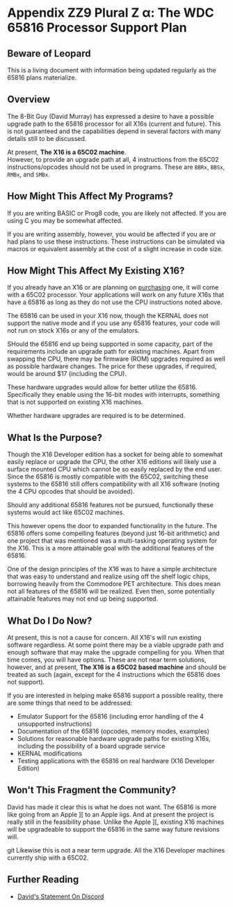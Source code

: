 
# Appendix  ZZ9 Plural Z α: The WDC 65816 Processor Support Plan

## Beware of Leopard

This is a living document with information being updated regularly as
the 65816 plans materialize.

## Overview

The 8-Bit Guy (David Murray) has expressed a desire to have a possible upgrade path to 
the 65816 processor for all X16s (current and future). This is not guaranteed and
the capabilities depend in several factors with many details still to be discussed.

At present, 
**The X16 is a 65C02 machine**.  
However, to provide an upgrade path at all, 4 instructions from the 65C02 
instructions/opcodes should not be used in programs. 
These are `BBRx`, `BBSx`, `RMBx`, and `SMBx`.

## How Might This Affect My Programs?

If you are writing BASIC or Prog8 code, you are likely not affected. If you are using C 
you may be somewhat affected.

If you are writing assembly, however, you would be affected if you are or had plans to
use these instructions. These instructions can be simulated via macros or equivalent 
assembly at the cost of a slight increase in code size.

## How Might This Affect My Existing X16?

If you already have an X16 or are planning on [purchasing](https://texelec.com/product/cx16-preorder/?highlight=x16) 
one, it will come with a 65C02 processor. Your applications will work on any future X16s
that have a 65816 as long as they do not use the CPU instructions noted above.

The 65816 can be used in your X16 now, though the KERNAL does not support the native 
mode and if you use any 65816 features, your code will not run on stock X16s or any
of the emulators.

SHould the 65816 end up being supported in some capacity, part of the requirements 
include an upgrade path for existing machines. Apart from swapping the CPU, there may be 
firmware (ROM) upgrades required as well as possible hardware changes. The price for 
these upgrades, if required, would be around $17 (including the CPU).

These hardware upgrades would allow for better utilize the 65816. Specifically they
enable using the 16-bit modes with interrupts, something that is not supported on 
existing X16 machines.

Whether hardware upgrades are required is to be determined.

## What Is the Purpose?

Though the X16 Developer edition has a socket for being able to somewhat easily
replace or upgrade the CPU, the other X16 editions will likely use a surface mounted
CPU which cannot be so easily replaced by the end user. Since the 65816 is mostly
compatible with the 65C02, switching these systems to the 65816 still offers 
compatibility with all X16 software (noting the 4 CPU opcodes that should be avoided).

Should any additional 65816 features not be pursued, functionally these systems would
act like 65C02 machines.

This however opens the door to expanded functionality in the future. The 65816 offers
some compelling features (beyond just 16-bit arithmetic) and one project that was 
mentioned was a multi-tasking operating system for the X16. This is a more attainable
goal with the additional features of the 65816.

One of the design principles of the X16 was to have a simple architecture that was
easy to understand and realize using off the shelf logic chips, borrowing heavily
from the Commodore PET architecture. This does mean not all features of the 65816
will be realized. Even then, some potentially attainable features may not end up
being supported.

## What Do I Do Now?

At present, this is not a cause for concern. All X16's will run existing software 
regardless. At some point there may be a viable upgrade path and enough software
that may make the upgrade compelling for you. When that time comes, you will have
options. These are not near term solutions, however, and at present, 
**The X16 is a 65C02 based machine** and should be treated as such (again, 
except for the 4 instructions which the 65816 does not support).

If you are interested in helping make 65816 support a possible reality, there
are some things that need to be addressed:

  * Emulator Support for the 65816
    (including error handling of the 4 unsupported instructions)
  * Documentation of the 65816 (opcodes, memory modes, examples)
  * Solutions for reasonable hardware upgrade paths for existing X16s,
    including the possibility of a board upgrade service
  * KERNAL modifications
  * Testing applications with the 65816 on real hardware (X16 Developer Edition)

## Won't This Fragment the Community?

David has made it clear this is what he does not want. The 65816 is more like
going from an Apple ][ to an Apple iigs. And at present the project is really
still in the feasibility phase. Unlike the Apple ][, existing X16 machines will
be upgradeable to support the 65816 in the same way future revisions will.

git Likewise this is not a near term upgrade. All the X16 Developer machines currently
ship with a 65C02.

## Further Reading

  * [David's Statement On Discord](https://discord.com/channels/547559626024157184/549248037923454986/1194034437281812540)

<!-- For PDF formatting -->
<div class="page-break"></div>
